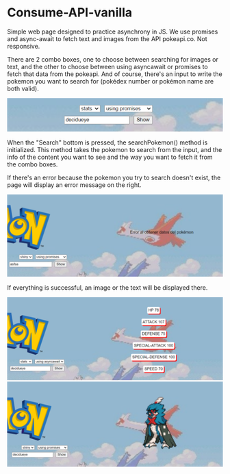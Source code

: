 # Consume-API-vanilla
Simple web page designed to practice asynchrony in JS. We use promises and async-await to fetch text and images from the API pokeapi.co. Not responsive.


There are 2 combo boxes, one to choose between searching for images or text, and the other to choose between using asyncawait or promises to fetch that data from the pokeapi. And of course, there's an input to write the pokemon you want to search for (pokédex number or pokémon name are both valid).

![info image](images/readmeImages/info.png)

When the "Search" bottom  is pressed, the searchPokemon() method is initialized. This method takes the pokemon to search from the input, and the info of the content you want to see and the way you want to fetch it from the combo boxes. 

If there's an error because the pokemon you try to search doesn't exist, the page will display an error message on the right.

![info image](images/readmeImages/error.png)

If everything is successful, an image or the text will be displayed there.

![info image](images/readmeImages/stats.png)
![info image](images/readmeImages/shiny.png)




